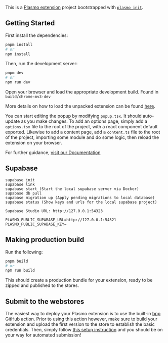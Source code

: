 This is a [Plasmo extension](https://docs.plasmo.com/) project bootstrapped with [`plasmo init`](https://www.npmjs.com/package/plasmo).

## Getting Started

First install the dependencies:

```bash
pnpm install
# or
npm install

```

Then, run the development server:

```bash
pnpm dev
# or
npm run dev
```

Open your browser and load the appropriate development build.
Found in `build/chrome-mv3-dev`

More details on how to load the unpacked extension can be found [here](https://developer.chrome.com/docs/extensions/get-started/tutorial/hello-world#load-unpacked).

You can start editing the popup by modifying `popup.tsx`. It should auto-update as you make changes. To add an options page, simply add a `options.tsx` file to the root of the project, with a react component default exported. Likewise to add a content page, add a `content.ts` file to the root of the project, importing some module and do some logic, then reload the extension on your browser.

For further guidance, [visit our Documentation](https://docs.plasmo.com/)

## Supabase

```
supabase init
supabase link
supabase start (Start the local supabase server via Docker)
supabase db pull
supabase migration up (Apply pending migrations to local database)
supabase status (Show keys and urls for the local supabase project)
```

```
Supabase Studio URL: http://127.0.0.1:54323

PLASMO_PUBLIC_SUPABASE_URL=http://127.0.0.1:54321
PLASMO_PUBLIC_SUPABASE_KEY=
```

## Making production build

Run the following:

```bash
pnpm build
# or
npm run build
```

This should create a production bundle for your extension, ready to be zipped and published to the stores.

## Submit to the webstores

The easiest way to deploy your Plasmo extension is to use the built-in [bpp](https://bpp.browser.market) GitHub action. Prior to using this action however, make sure to build your extension and upload the first version to the store to establish the basic credentials. Then, simply follow [this setup instruction](https://docs.plasmo.com/framework/workflows/submit) and you should be on your way for automated submission!
